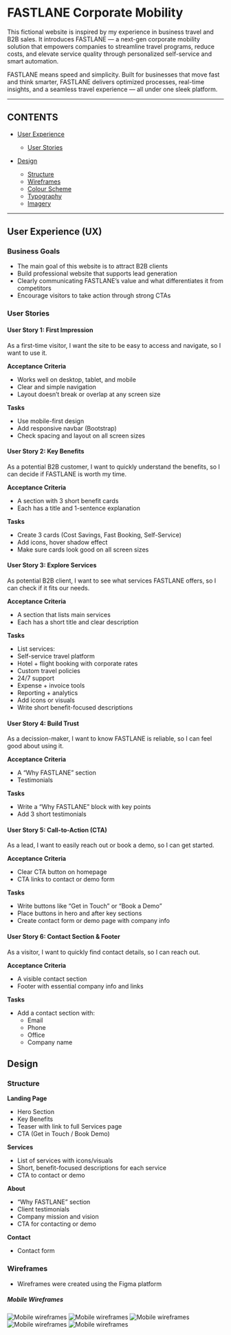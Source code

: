 # FASTLANE Corporate Mobility

This fictional website is inspired by my experience in business travel and B2B sales. It introduces FASTLANE — a next-gen corporate mobility solution that empowers companies to streamline travel programs, reduce costs, and elevate service quality through personalized self-service and smart automation.

FASTLANE means speed and simplicity.
Built for businesses that move fast and think smarter, FASTLANE delivers optimized processes, real-time insights, and a seamless travel experience — all under one sleek platform.

---

## CONTENTS

- [User Experience](#user-experience-ux)

  - [User Stories](#user-stories)

- [Design](#design)
  - [Structure](#structure)
  - [Wireframes](#wireframes)
  - [Colour Scheme](#colour-scheme)
  - [Typography](#typography)
  - [Imagery](#imagery)

---

## User Experience (UX)

### Business Goals

- The main goal of this website is to attract B2B clients
- Build professional website that supports lead generation
- Clearly communicating FASTLANE’s value and what differentiates it from competitors
- Encourage visitors to take action through strong CTAs

### User Stories

#### User Story 1: First Impression

As a first-time visitor, I want the site to be easy to access and navigate, so I want to use it.

**Acceptance Criteria**

- Works well on desktop, tablet, and mobile
- Clear and simple navigation
- Layout doesn’t break or overlap at any screen size

**Tasks**

- Use mobile-first design
- Add responsive navbar (Bootstrap)
- Check spacing and layout on all screen sizes

#### User Story 2: Key Benefits

As a potential B2B customer, I want to quickly understand the benefits, so I can decide if FASTLANE is worth my time.

**Acceptance Criteria**

- A section with 3 short benefit cards
- Each has a title and 1-sentence explanation

**Tasks**

- Create 3 cards (Cost Savings, Fast Booking, Self-Service)
- Add icons, hover shadow effect
- Make sure cards look good on all screen sizes

#### User Story 3: Explore Services

As potential B2B client, I want to see what services FASTLANE offers, so I can check if it fits our needs.

**Acceptance Criteria**

- A section that lists main services
- Each has a short title and clear description

**Tasks**

- List services:
- Self-service travel platform
- Hotel + flight booking with corporate rates
- Custom travel policies
- 24/7 support
- Expense + invoice tools
- Reporting + analytics
- Add icons or visuals
- Write short benefit-focused descriptions

#### User Story 4: Build Trust

As a decission-maker, I want to know FASTLANE is reliable, so I can feel good about using it.

**Acceptance Criteria**

- A “Why FASTLANE” section
- Testimonials

**Tasks**

- Write a “Why FASTLANE” block with key points
- Add 3 short testimonials

#### User Story 5: Call-to-Action (CTA)

As a lead, I want to easily reach out or book a demo, so I can get started.

**Acceptance Criteria**

- Clear CTA button on homepage
- CTA links to contact or demo form

**Tasks**

- Write buttons like “Get in Touch” or “Book a Demo”
- Place buttons in hero and after key sections
- Create contact form or demo page with company info

#### User Story 6: Contact Section & Footer

As a visitor, I want to quickly find contact details, so I can reach out.

**Acceptance Criteria**

- A visible contact section
- Footer with essential company info and links

**Tasks**

- Add a contact section with:
  - Email
  - Phone
  - Office
  - Company name

## Design

### Structure

**Landing Page**

- Hero Section
- Key Benefits
- Teaser with link to full Services page
- CTA (Get in Touch / Book Demo)

**Services**

- List of services with icons/visuals
- Short, benefit-focused descriptions for each service
- CTA to contact or demo

**About**

- “Why FASTLANE” section
- Client testimonials
- Company mission and vision
- CTA for contacting or demo

**Contact**

- Contact form

### Wireframes

- Wireframes were created using the Figma platform

##### Mobile Wireframes
![Mobile wireframes](documentation/wireframes/mobile/Home.png)
![Mobile wireframes](documentation/wireframes/mobile/Services.png)
![Mobile wireframes](documentation/wireframes/mobile/About%20us.png)
![Mobile wireframes](documentation/wireframes/mobile/Contact.png)
![Mobile wireframes](documentation/wireframes/mobile/Thank%20you%20page.png)

